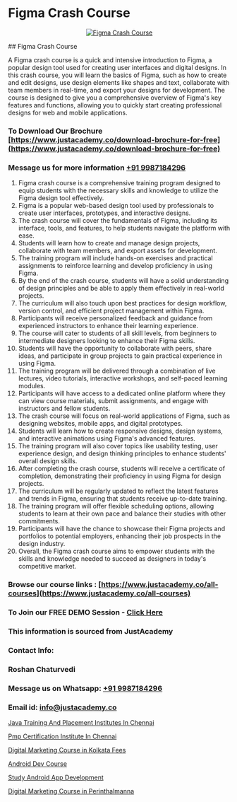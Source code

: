 # Figma Crash Course

<p align="center">
  <a href="https://justacademy.co/all-courses">
    <img src="https://ibb.co/CngWr2j" alt="Figma Crash Course">
  </a>
</p>
## Figma Crash Course

A Figma crash course is a quick and intensive introduction to Figma, a popular design tool used for creating user interfaces and digital designs. In this crash course, you will learn the basics of Figma, such as how to create and edit designs, use design elements like shapes and text, collaborate with team members in real-time, and export your designs for development. The course is designed to give you a comprehensive overview of Figma's key features and functions, allowing you to quickly start creating professional designs for web and mobile applications.
### To Download Our Brochure [https://www.justacademy.co/download-brochure-for-free](https://www.justacademy.co/download-brochure-for-free)
### Message us for more information [+91 9987184296](https://api.whatsapp.com/send?phone=919987184296)
1) Figma crash course is a comprehensive training program designed to equip students with the necessary skills and knowledge to utilize the Figma design tool effectively.
2) Figma is a popular web-based design tool used by professionals to create user interfaces, prototypes, and interactive designs.
3) The crash course will cover the fundamentals of Figma, including its interface, tools, and features, to help students navigate the platform with ease.
4) Students will learn how to create and manage design projects, collaborate with team members, and export assets for development.
5) The training program will include hands-on exercises and practical assignments to reinforce learning and develop proficiency in using Figma.
6) By the end of the crash course, students will have a solid understanding of design principles and be able to apply them effectively in real-world projects.
7) The curriculum will also touch upon best practices for design workflow, version control, and efficient project management within Figma.
8) Participants will receive personalized feedback and guidance from experienced instructors to enhance their learning experience.
9) The course will cater to students of all skill levels, from beginners to intermediate designers looking to enhance their Figma skills.
10) Students will have the opportunity to collaborate with peers, share ideas, and participate in group projects to gain practical experience in using Figma.
11) The training program will be delivered through a combination of live lectures, video tutorials, interactive workshops, and self-paced learning modules.
12) Participants will have access to a dedicated online platform where they can view course materials, submit assignments, and engage with instructors and fellow students.
13) The crash course will focus on real-world applications of Figma, such as designing websites, mobile apps, and digital prototypes.
14) Students will learn how to create responsive designs, design systems, and interactive animations using Figma's advanced features.
15) The training program will also cover topics like usability testing, user experience design, and design thinking principles to enhance students' overall design skills.
16) After completing the crash course, students will receive a certificate of completion, demonstrating their proficiency in using Figma for design projects.
17) The curriculum will be regularly updated to reflect the latest features and trends in Figma, ensuring that students receive up-to-date training.
18) The training program will offer flexible scheduling options, allowing students to learn at their own pace and balance their studies with other commitments.
19) Participants will have the chance to showcase their Figma projects and portfolios to potential employers, enhancing their job prospects in the design industry.
20) Overall, the Figma crash course aims to empower students with the skills and knowledge needed to succeed as designers in today's competitive market.

### Browse our course links : [https://www.justacademy.co/all-courses](https://www.justacademy.co/all-courses) 
### To Join our FREE DEMO Session - [Click Here](https://www.justacademy.co/register-for-course-demo)


### This information is sourced from JustAcademy
### Contact Info:
### Roshan Chaturvedi
### Message us on Whatsapp: [+91 9987184296](https://api.whatsapp.com/send?phone=919987184296)
### Email id: [info@justacademy.co](mailto:info@justacademy.co)
                
[Java Training And Placement Institutes In Chennai](https://www.linkedin.com/pulse/java-training-placement-institutes-chennai-justacademy-manchester-yauzf?trackingId=vaUalZvtJv46Tm09FTLasw%3D%3D&lipi=urn%3Ali%3Apage%3Ad_flagship3_company_admin%3BonfNNyQQRXKvud4lFfnrRQ%3D%3D)

[Pmp Certification Institute In Chennai](https://www.linkedin.com/pulse/pmp-certification-institute-chennai-software-training-mountain-view-tvvae?trackingId=8dgaat%2BxLmbPmhfHYpn9Eg%3D%3D&lipi=urn%3Ali%3Apage%3Ad_flagship3_company_admin%3B8iJAXExGSpWzkSgodJb9Bg%3D%3D)

[Digital Marketing Course in Kolkata Fees](https://medium.com/@prempja40/digital-marketing-course-in-kolkata-fees-52ffddbf2305)

[Android Dev Course](https://medium.com/@shivamja27/android-dev-course-a803a085ad4c)

[Study Android App Development](https://justacademyin.github.io/justacademy/study-android-app-development)

[Digital Marketing Course in Perinthalmanna](https://justacademyin.github.io/justacademy/digital-marketing-course-in-perinthalmanna)

